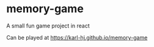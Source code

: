 # memory-game

A small fun game project in react

Can be played at https://karl-hj.github.io/memory-game
